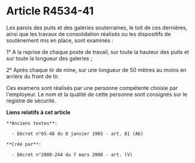 # Article R4534-41

Les parois des puits et des galeries souterraines, le toit de ces dernières, ainsi que les travaux de consolidation réalisés
ou les dispositifs de soutènement mis en place, sont examinés :

1° A la reprise de chaque poste de travail, sur toute la hauteur des puits et sur toute la longueur des galeries ;

2° Après chaque tir de mine, sur une longueur de 50 mètres au moins en arrière du front de tir.

Ces examens sont réalisés par une personne compétente choisie par l'employeur. Le nom et la qualité de cette personne sont
consignés sur le registre de sécurité.

**Liens relatifs à cet article**

	**Anciens textes**:

	  - Décret n°65-48 du 8 janvier 1965 - art. 81 (Ab)

	**Créé par**:

	  - Décret n°2008-244 du 7 mars 2008 - art. (V)
